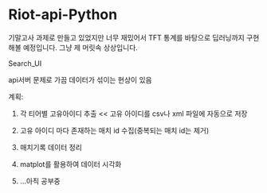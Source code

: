 # Riot-api-Python
기말고사 과제로 만들고 있었지만 너무 재밌어서 TFT 통계를 바탕으로 딥러닝까지 구현해볼 예정입니다.
그냥 제 머릿속 상상입니다.

Search_UI

api서버 문제로 가끔 데이터가 섞이는 현상이 있음


계획:

1. 각 티어별 고유아이디 추출 << 고유 아이디를 csv나 xml 파일에 자동으로 저장

2. 고유 아이디 마다 존재하는 매치 id 수집(중복되는 매치 id는 제거)

3. 매치기록 데이터 정리

4. matplot를 활용하여 데이터 시각화

5. ...아직 공부중

